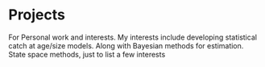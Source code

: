 # Projects
For Personal work and interests. My interests include developing statistical catch at age/size models. Along with Bayesian methods for estimation. State space methods, just to list a few interests
